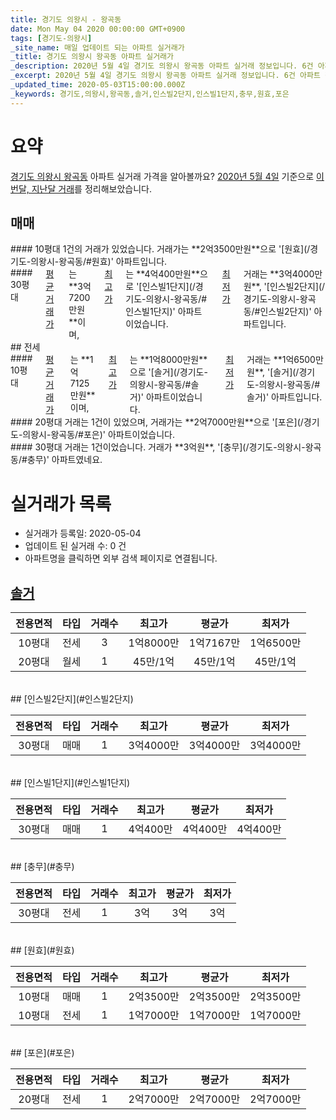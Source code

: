```yaml
---
title: 경기도 의왕시 - 왕곡동
date: Mon May 04 2020 00:00:00 GMT+0900
tags: [경기도-의왕시]
_site_name: 매일 업데이트 되는 아파트 실거래가
_title: 경기도 의왕시 왕곡동 아파트 실거래가
_description: 2020년 5월 4일 경기도 의왕시 왕곡동 아파트 실거래 정보입니다. 6건 아파트 정보가 있습니다.
_excerpt: 2020년 5월 4일 경기도 의왕시 왕곡동 아파트 실거래 정보입니다. 6건 아파트 정보가 있습니다.
_updated_time: 2020-05-03T15:00:00.000Z
_keywords: 경기도,의왕시,왕곡동,솔거,인스빌2단지,인스빌1단지,충무,원효,포은
---
```





# 요약
<ins>경기도 의왕시 왕곡동</ins> 아파트 실거래 가격을 알아볼까요? <ins>2020년 5월 4일</ins> 기준으로 <ins>이번달, 지난달 거래</ins>를 정리해보았습니다.

## 매매
<div class="container">
<div class="six columns" markdown="1">
#### 10평대
1건의 거래가 있었습니다. 거래가는 **2억3500만원**으로 '[원효](/경기도-의왕시-왕곡동/#원효)' 아파트입니다.
</div>
<div class="six columns" markdown="1">
#### 30평대
<ins>평균 거래가</ins>는 **3억7200만원**이며, <ins>최고가</ins>는 **4억400만원**으로 '[인스빌1단지](/경기도-의왕시-왕곡동/#인스빌1단지)' 아파트이었습니다. <ins>최저가</ins> 거래는 **3억4000만원**, '[인스빌2단지](/경기도-의왕시-왕곡동/#인스빌2단지)' 아파트입니다.
</div>
</div>
## 전세
<div class="container">
<div class="six columns" markdown="1">
#### 10평대
<ins>평균 거래가</ins>는 **1억7125만원**이며, <ins>최고가</ins>는 **1억8000만원**으로 '[솔거](/경기도-의왕시-왕곡동/#솔거)' 아파트이었습니다. <ins>최저가</ins> 거래는 **1억6500만원**, '[솔거](/경기도-의왕시-왕곡동/#솔거)' 아파트입니다.
</div>
<div class="six columns" markdown="1">
#### 20평대
거래는 1건이 있었으며, 거래가는 **2억7000만원**으로 '[포은](/경기도-의왕시-왕곡동/#포은)' 아파트이었습니다.
</div>
</div>
<div class="container">
<div class="twelve columns" markdown="1">
#### 30평대
거래는 1건이었습니다. 거래가 **3억원**, '[충무](/경기도-의왕시-왕곡동/#충무)' 아파트였네요.
</div>
</div>



# 실거래가 목록
- 실거래가 등록일: 2020-05-04
- 업데이트 된 실거래 수: 0 건
- 아파트명을 클릭하면 외부 검색 페이지로 연결됩니다.

## [솔거](#솔거)

|전용면적|타입|거래수|최고가|평균가|최저가|
|:---:|:---:|:---:|:---:|:---:|:---:|
|10평대|<span class="deal-type-2">전세</span>|3|1억8000만|1억7167만|1억6500만|
|20평대|<span class="deal-type-3">월세</span>|1|45만/1억|45만/1억|45만/1억|

<br/>
## [인스빌2단지](#인스빌2단지)

|전용면적|타입|거래수|최고가|평균가|최저가|
|:---:|:---:|:---:|:---:|:---:|:---:|
|30평대|<span class="deal-type-1">매매</span>|1|3억4000만|3억4000만|3억4000만|

<br/>
## [인스빌1단지](#인스빌1단지)

|전용면적|타입|거래수|최고가|평균가|최저가|
|:---:|:---:|:---:|:---:|:---:|:---:|
|30평대|<span class="deal-type-1">매매</span>|1|4억400만|4억400만|4억400만|

<br/>
## [충무](#충무)

|전용면적|타입|거래수|최고가|평균가|최저가|
|:---:|:---:|:---:|:---:|:---:|:---:|
|30평대|<span class="deal-type-2">전세</span>|1|3억|3억|3억|

<br/>
## [원효](#원효)

|전용면적|타입|거래수|최고가|평균가|최저가|
|:---:|:---:|:---:|:---:|:---:|:---:|
|10평대|<span class="deal-type-1">매매</span>|1|2억3500만|2억3500만|2억3500만|
|10평대|<span class="deal-type-2">전세</span>|1|1억7000만|1억7000만|1억7000만|

<br/>
## [포은](#포은)

|전용면적|타입|거래수|최고가|평균가|최저가|
|:---:|:---:|:---:|:---:|:---:|:---:|
|20평대|<span class="deal-type-2">전세</span>|1|2억7000만|2억7000만|2억7000만|

<br/>



